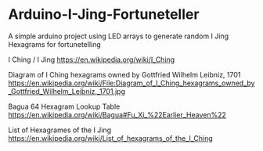 # Arduino-I-Jing-Fortuneteller
A simple arduino project using LED arrays to generate random I Jing Hexagrams for fortunetelling


I Ching / I Jing
https://en.wikipedia.org/wiki/I_Ching

Diagram of I Ching hexagrams owned by Gottfried Wilhelm Leibniz, 1701
https://en.wikipedia.org/wiki/File:Diagram_of_I_Ching_hexagrams_owned_by_Gottfried_Wilhelm_Leibniz,_1701.jpg

Bagua 64 Hexagram Lookup Table
https://en.wikipedia.org/wiki/Bagua#Fu_Xi_%22Earlier_Heaven%22

List of Hexagrames of the I Jing
https://en.wikipedia.org/wiki/List_of_hexagrams_of_the_I_Ching
